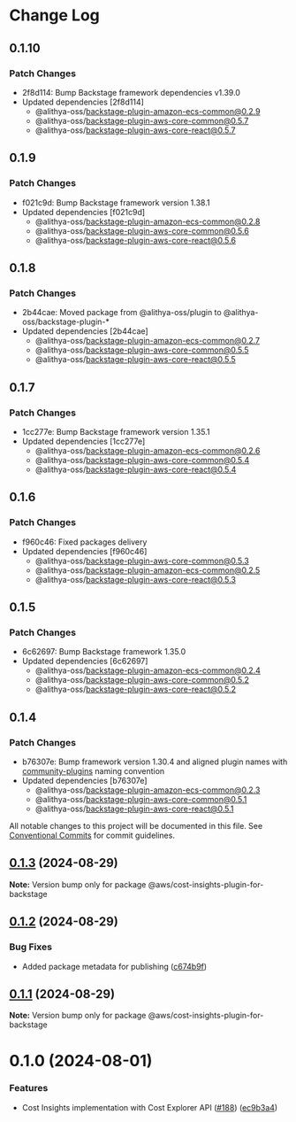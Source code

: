 # Change Log

## 0.1.10

### Patch Changes

- 2f8d114: Bump Backstage framework dependencies v1.39.0
- Updated dependencies [2f8d114]
  - @alithya-oss/backstage-plugin-amazon-ecs-common@0.2.9
  - @alithya-oss/backstage-plugin-aws-core-common@0.5.7
  - @alithya-oss/backstage-plugin-aws-core-react@0.5.7

## 0.1.9

### Patch Changes

- f021c9d: Bump Backstage framework version 1.38.1
- Updated dependencies [f021c9d]
  - @alithya-oss/backstage-plugin-amazon-ecs-common@0.2.8
  - @alithya-oss/backstage-plugin-aws-core-common@0.5.6
  - @alithya-oss/backstage-plugin-aws-core-react@0.5.6

## 0.1.8

### Patch Changes

- 2b44cae: Moved package from @alithya-oss/plugin to @alithya-oss/backstage-plugin-\*
- Updated dependencies [2b44cae]
  - @alithya-oss/backstage-plugin-amazon-ecs-common@0.2.7
  - @alithya-oss/backstage-plugin-aws-core-common@0.5.5
  - @alithya-oss/backstage-plugin-aws-core-react@0.5.5

## 0.1.7

### Patch Changes

- 1cc277e: Bump Backstage framework version 1.35.1
- Updated dependencies [1cc277e]
  - @alithya-oss/backstage-plugin-amazon-ecs-common@0.2.6
  - @alithya-oss/backstage-plugin-aws-core-common@0.5.4
  - @alithya-oss/backstage-plugin-aws-core-react@0.5.4

## 0.1.6

### Patch Changes

- f960c46: Fixed packages delivery
- Updated dependencies [f960c46]
  - @alithya-oss/backstage-plugin-aws-core-common@0.5.3
  - @alithya-oss/backstage-plugin-amazon-ecs-common@0.2.5
  - @alithya-oss/backstage-plugin-aws-core-react@0.5.3

## 0.1.5

### Patch Changes

- 6c62697: Bump Backstage framework 1.35.0
- Updated dependencies [6c62697]
  - @alithya-oss/backstage-plugin-amazon-ecs-common@0.2.4
  - @alithya-oss/backstage-plugin-aws-core-common@0.5.2
  - @alithya-oss/backstage-plugin-aws-core-react@0.5.2

## 0.1.4

### Patch Changes

- b76307e: Bump framework version 1.30.4 and aligned plugin names with [community-plugins](https://github.com/backstage/community-plugins) naming convention
- Updated dependencies [b76307e]
  - @alithya-oss/backstage-plugin-amazon-ecs-common@0.2.3
  - @alithya-oss/backstage-plugin-aws-core-common@0.5.1
  - @alithya-oss/backstage-plugin-aws-core-react@0.5.1

All notable changes to this project will be documented in this file.
See [Conventional Commits](https://conventionalcommits.org) for commit guidelines.

## [0.1.3](https://github.com/awslabs/backstage-plugins-for-aws/compare/@aws/cost-insights-plugin-for-backstage@0.1.2...@aws/cost-insights-plugin-for-backstage@0.1.3) (2024-08-29)

**Note:** Version bump only for package @aws/cost-insights-plugin-for-backstage

## [0.1.2](https://github.com/awslabs/backstage-plugins-for-aws/compare/@aws/cost-insights-plugin-for-backstage@0.1.1...@aws/cost-insights-plugin-for-backstage@0.1.2) (2024-08-29)

### Bug Fixes

- Added package metadata for publishing ([c674b9f](https://github.com/awslabs/backstage-plugins-for-aws/commit/c674b9fee77bd91567615f8adc4c1688da93ee3f))

## [0.1.1](https://github.com/awslabs/backstage-plugins-for-aws/compare/@aws/cost-insights-plugin-for-backstage@0.1.0...@aws/cost-insights-plugin-for-backstage@0.1.1) (2024-08-29)

**Note:** Version bump only for package @aws/cost-insights-plugin-for-backstage

# 0.1.0 (2024-08-01)

### Features

- Cost Insights implementation with Cost Explorer API ([#188](https://github.com/awslabs/backstage-plugins-for-aws/issues/188)) ([ec9b3a4](https://github.com/awslabs/backstage-plugins-for-aws/commit/ec9b3a474d157d3307054a1badeb8e60dc141de4))
